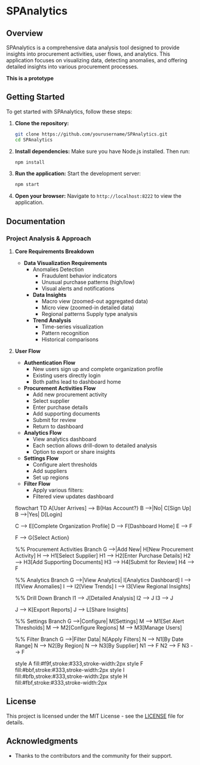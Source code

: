# SPAnalytics

## Overview

SPAnalytics is a comprehensive data analysis tool designed to provide insights into procurement activities, user flows, and analytics. This application focuses on visualizing data, detecting anomalies, and offering detailed insights into various procurement processes.


**This is a prototype**

## Getting Started

To get started with SPAnalytics, follow these steps:

1. **Clone the repository:**
   ```bash
   git clone https://github.com/yourusername/SPAnalytics.git
   cd SPAnalytics
   ```

2. **Install dependencies:**
   Make sure you have Node.js installed. Then run:
   ```bash
   npm install
   ```

3. **Run the application:**
   Start the development server:
   ```bash
   npm start
   ```

4. **Open your browser:**
   Navigate to `http://localhost:8222` to view the application.

## Documentation

### Project Analysis & Approach

1. **Core Requirements Breakdown**
   - **Data Visualization Requirements**
     - Anomalies Detection
       - Fraudulent behavior indicators
       - Unusual purchase patterns (high/low)
       - Visual alerts and notifications
     - **Data Insights**
       - Macro view (zoomed-out aggregated data)
       - Micro view (zoomed-in detailed data)
       - Regional patterns Supply type analysis
     - **Trend Analysis**
       - Time-series visualization
       - Pattern recognition
       - Historical comparisons

2. **User Flow**
   - **Authentication Flow**
     - New users sign up and complete organization profile
     - Existing users directly login
     - Both paths lead to dashboard home
   - **Procurement Activities Flow**
     - Add new procurement activity
     - Select supplier
     - Enter purchase details
     - Add supporting documents
     - Submit for review
     - Return to dashboard
   - **Analytics Flow**
     - View analytics dashboard
     - Each section allows drill-down to detailed analysis
     - Option to export or share insights
   - **Settings Flow**
     - Configure alert thresholds
     - Add suppliers
     - Set up regions
   - **Filter Flow**
     - Apply various filters:
     - Filtered view updates dashboard

    flowchart TD
    A[User Arrives] --> B{Has Account?}
    B -->|No| C[Sign Up]
    B -->|Yes| D[Login]
    
    C --> E[Complete Organization Profile]
    D --> F[Dashboard Home]
    E --> F
    
    F --> G{Select Action}
    
    %% Procurement Activities Branch
    G -->|Add New| H[New Procurement Activity]
    H --> H1[Select Supplier]
    H1 --> H2[Enter Purchase Details]
    H2 --> H3[Add Supporting Documents]
    H3 --> H4[Submit for Review]
    H4 --> F
    
    %% Analytics Branch
    G -->|View Analytics| I[Analytics Dashboard]
    I --> I1[View Anomalies]
    I --> I2[View Trends]
    I --> I3[View Regional Insights]
    
    %% Drill Down Branch
    I1 --> J[Detailed Analysis]
    I2 --> J
    I3 --> J
    
    J --> K[Export Reports]
    J --> L[Share Insights]
    
    %% Settings Branch
    G -->|Configure| M[Settings]
    M --> M1[Set Alert Thresholds]
    M --> M2[Configure Regions]
    M --> M3[Manage Users]
    
    %% Filter Branch
    G -->|Filter Data| N[Apply Filters]
    N --> N1[By Date Range]
    N --> N2[By Region]
    N --> N3[By Supplier]
    N1 --> F
    N2 --> F
    N3 --> F
    
    style A fill:#f9f,stroke:#333,stroke-width:2px
    style F fill:#bbf,stroke:#333,stroke-width:2px
    style I fill:#bfb,stroke:#333,stroke-width:2px
    style H fill:#fbf,stroke:#333,stroke-width:2px

## License

This project is licensed under the MIT License - see the [LICENSE](LICENSE) file for details.

## Acknowledgments

- Thanks to the contributors and the community for their support.
